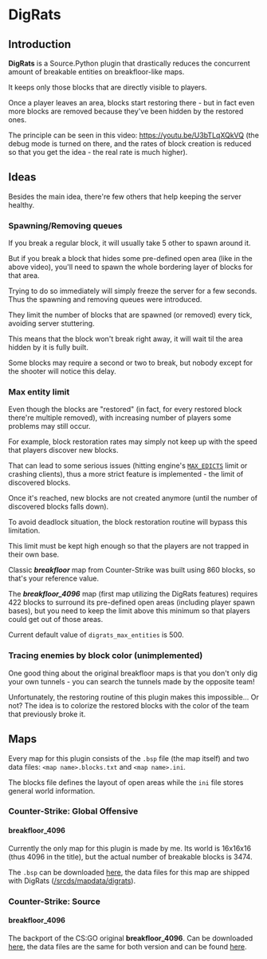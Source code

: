 # DigRats

## Introduction
**DigRats** is a Source.Python plugin that drastically reduces the concurrent amount of breakable entities on breakfloor-like maps.

It keeps only those blocks that are directly visible to players.

Once a player leaves an area, blocks start restoring there - but in fact even more blocks are removed because they've been hidden by the restored ones.

The principle can be seen in this video: https://youtu.be/U3bTLqXQkVQ (the debug mode is turned on there, and the rates of block creation is reduced so that you get the idea - the real rate is much higher).

## Ideas
Besides the main idea, there're few others that help keeping the server healthy.

### Spawning/Removing queues
If you break a regular block, it will usually take 5 other to spawn around it.

But if you break a block that hides some pre-defined open area (like in the above video), you'll need to spawn the whole bordering layer of blocks for that area.

Trying to do so immediately will simply freeze the server for a few seconds. Thus the spawning and removing queues were introduced.

They limit the number of blocks that are spawned (or removed) every tick, avoiding server stuttering.

This means that the block won't break right away, it will wait til the area hidden by it is fully built.

Some blocks may require a second or two to break, but nobody except for the shooter will notice this delay.

### Max entity limit
Even though the blocks are "restored" (in fact, for every restored block there're multiple removed), with increasing number of players some problems may still occur.

For example, block restoration rates may simply not keep up with the speed that players discover new blocks.

That can lead to some serious issues (hitting engine's [`MAX_EDICTS`](https://developer.valvesoftware.com/wiki/Entity_limit) limit or crashing clients),
thus a more strict feature is implemented - the limit of discovered blocks.

Once it's reached, new blocks are not created anymore (until the number of discovered blocks falls down).

To avoid deadlock situation, the block restoration routine will bypass this limitation.

This limit must be kept high enough so that the players are not trapped in their own base.

Classic ***breakfloor*** map from Counter-Strike was built using 860 blocks, so that's your reference value.

The ***breakfloor_4096*** map (first map utilizing the DigRats features) requires 422 blocks to surround its pre-defined open areas (including player spawn bases),
but you need to keep the limit above this minimum so that players could get out of those areas.

Current default value of `digrats_max_entities` is 500.

### Tracing enemies by block color (unimplemented)
One good thing about the original breakfloor maps is that you don't only dig your own tunnels - you can search the tunnels made by the opposite team!

Unfortunately, the restoring routine of this plugin makes this impossible...
Or not? The idea is to colorize the restored blocks with the color of the team that previously broke it.

## Maps
Every map for this plugin consists of the `.bsp` file (the map itself) and two data files: `<map name>.blocks.txt` and `<map name>.ini`.

The blocks file defines the layout of open areas while the `ini` file stores general world information.

### Counter-Strike: Global Offensive
#### breakfloor_4096
Currently the only map for this plugin is made by me. Its world is 16x16x16 (thus 4096 in the title), but the actual number of breakable blocks is 3474.

The `.bsp` can be downloaded [here](https://yadi.sk/d/D0fMc6K13MKtua), the data files for this map are shipped with DigRats ([/srcds/mapdata/digrats](https://github.com/KirillMysnik/SP-DigRats/tree/master/srcds/mapdata/digrats)).


### Counter-Strike: Source
#### breakfloor_4096
The backport of the CS:GO original **breakfloor_4096**. Can be downloaded [here](https://yadi.sk/d/rDQLIjJd3MLFgo), the data files are the same for both version and can be found [here](https://github.com/KirillMysnik/SP-DigRats/tree/master/srcds/mapdata/digrats).
